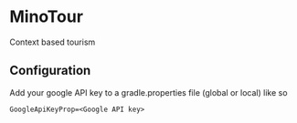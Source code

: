 # MinoTour
Context based tourism

## Configuration
Add your google API key to a gradle.properties file (global or local) like so
```
GoogleApiKeyProp=<Google API key>
```
